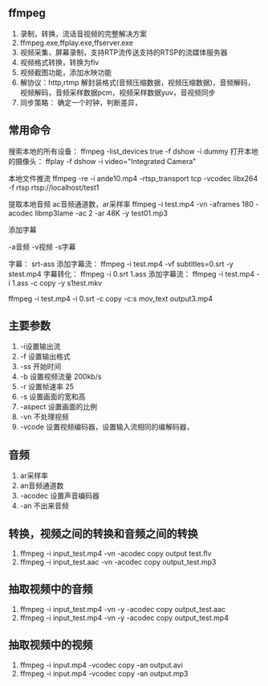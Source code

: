 ## ffmpeg
1. 录制，转换，流话音视频的完整解决方案
2. ffmpeg.exe,ffplay.exe,ffserver.exe
3. 视频采集，屏幕录制，支持RTP流传送支持的RTSP的流媒体服务器
4. 视频格式转换，转换为flv
5. 视频截图功能，添加水映功能
6. 解协议：http,rtmp 解封装格式(音频压缩数据，视频压缩数据)，音频解码，视频解码，音频采样数据pcm，视频采样数据yuv，音视频同步
7. 同步策略： 确定一个时钟，判断差异，


## 常用命令
搜索本地的所有设备： ffmpeg -list_devices true -f dshow -i dummy
打开本地的摄像头： ffplay -f dshow -i video="Integrated Camera"

本地文件推流
ffmpeg -re -i ande10.mp4 -rtsp_transport tcp -vcodec libx264 -f rtsp rtsp://localhost/test1

提取本地音频  ac音频通道数，ar采样率
ffmpeg -i test.mp4 -vn -aframes 180 -acodec libmp3lame -ac 2 -ar 48K -y test01.mp3

添加字幕
  
-a音频 -v视频 -s字幕


字幕： srt-ass
添加字幕流： ffmpeg -i test.mp4 -vf subtitles=0.srt -y stest.mp4
字幕转化： ffmpeg -i 0.srt 1.ass
添加字幕流： ffmpeg -i test.mp4 -i 1.ass -c copy -y s1test.mkv

ffmpeg -i test.mp4 -i 0.srt -c copy -c:s mov_text output3.mp4

## 主要参数
1. -i设置输出流
2. -f 设置输出格式
3. -ss 开始时间
4. -b 设置视频流量 200kb/s
5. -r 设置帧速率 25
6. -s 设置画面的宽和高
7. -aspect 设置画面的比例
8. -vn 不处理视频
9. -vcode 设置视频编码器，设置输入流相同的编解码器，

## 音频
1. ar采样率
2. an音频通道数
3. -acodec 设置声音编码器
4. -an 不出来音频

## 转换，视频之间的转换和音频之间的转换
1. ffmpeg -i input_test.mp4 -vn -acodec copy output test.flv
2. ffmpeg -i input_test.aac -vn -acodec copy output_test.mp3

## 抽取视频中的音频
1. ffmpeg -i input_test.mp4 -vn -y -acodec copy output_test.aac
2. ffmpeg -i input_test.mp4 -vn -y -acodec copy output_test.mp4

## 抽取视频中的视频
1. ffmpeg -i input.mp4 -vcodec copy -an output.avi
2. ffmpeg -i input.mp4 -vcodec copy -an output.mp3

 
